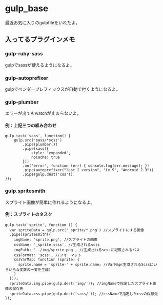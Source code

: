 gulp_base
=========

最近お気に入りのgulpfileをいれたよ。

## 入ってるプラグインメモ

### gulp-ruby-sass
gulpでsassが使えるようになるよ。

### gulp-autoprefixer
gulpでベンダープレフィックスが自動で付くようになるよ。

### gulp-plumber
エラーが出てもwatchが止まらないよ。

#### 例：上記三つの組み合わせ

```
gulp.task('sass', function() {
	gulp.src('sass/*scss')
		.pipe(plumber())
		.pipe(sass({
			style: 'expanded',
			noCache: true
		}))
		.on('error', function (err) { console.log(err.message); })
		.pipe(autoprefixer("last 2 version", "ie 9", "Android 2.3"))
		.pipe(gulp.dest('css'));
});
```

### gulp.spritesmith
スプライト画像が簡単に作れるようになるよ。

#### 例：スプライトのタスク

```
gulp.task('sprite', function () {
  var spriteData = gulp.src('_sprite/*.png') //スプライトにする画像
  .pipe(spritesmith({
    imgName: 'sprite.png', //スプライトの画像
    cssName: '_sprite.scss', //生成されるscss
    imgPath: '../img/sprite.png', //生成されるscssに記載されるパス
    cssFormat: 'scss', //フォーマット
    cssVarMap: function (sprite) {
      sprite.name = 'sprite-' + sprite.name; //VarMap(生成されるScssにいろいろな変数の一覧を生成)
    }
  }));
  spriteData.img.pipe(gulp.dest('img/')); //imgNameで指定したスプライト画像の保存先
  spriteData.css.pipe(gulp.dest('sass/')); //cssNameで指定したcssの保存先
});
```



